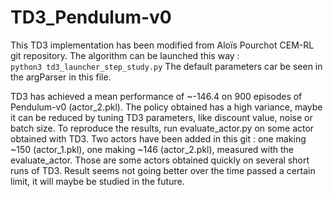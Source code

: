 # TD3_Pendulum-v0

This TD3 implementation has been modified from Aloïs Pourchot CEM-RL git repository.
The algorithm can be launched this way :  
```python3 td3_launcher_step_study.py```
The default parameters car be seen in the argParser in this file. 

TD3 has achieved a mean performance of ~-146.4 on 900 episodes of Pendulum-v0 (actor_2.pkl).
The policy obtained has a high variance, maybe it can be reduced by tuning TD3 parameters, like discount value, noise or batch size.
To reproduce the results, run evaluate_actor.py on some actor obtained with TD3.
Two actors have been added in this git : one making ~150 (actor_1.pkl), one making ~146 (actor_2.pkl), measured with the evaluate_actor.
Those are some actors obtained quickly on several short runs of TD3.
Result seems not going better over the time passed a certain limit, it will maybe be studied in the future.
